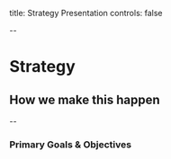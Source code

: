 title: Strategy Presentation
controls: false

--
# Strategy
## How we make this happen
--
### Primary Goals & Objectives